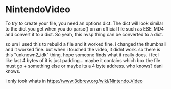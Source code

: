 # NintendoVideo

To *try to* create your file, you need an options dict. The dict will look similar to the dict you get when you do parse() on an official file such as ESE_MD4 and convert it to a dict.
So yeah, this nvsp thing can be converted to a dict. 

so um i used this to rebuild a file and it worked fine. i changed the thumbnail and it worked fine. but when i touched the video, it didnt work. so there is this "unknown2_idk" thing. hope someone finds what it really does. i feel like last 4 bytes of it is just padding... maybe it contains which box the file must go + something else or maybe its a 4 byte address. who knows? dani knows.

i only took whats in https://www.3dbrew.org/wiki/Nintendo_Video
